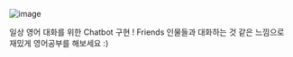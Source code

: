 ![image](https://github.com/KU-BIG/KUBIG_2024_SPRING/assets/138667891/cd54fec5-8ded-430d-857d-cd9f65092d07)

일상 영어 대화를 위한 Chatbot 구현 !
Friends 인물들과 대화하는 것 같은 느낌으로 재밌게 영어공부를 해보세요 :)
